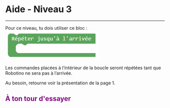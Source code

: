 # Aide - Niveau 3

---

Pour ce niveau, tu dois utiliser ce bloc : <br>
![ChangerDirection][bloc_changer_direction]<br>

Les commandes placées à l’intérieur de la boucle seront répétées tant que Robotino ne sera pas à l’arrivée.

Au besoin, retourne voir la présentation de la page 1.

## <span style="color: #800080">À ton tour d'essayer</span>

[bloc_changer_direction]: img/bloc_jusqua_fin.png
[cadran]: img/carte_cadran.png

